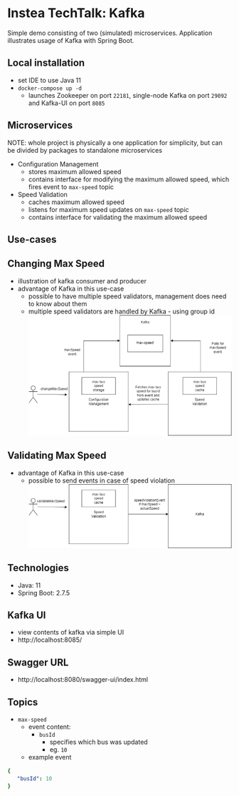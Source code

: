 # Instea TechTalk: Kafka
Simple demo consisting of two (simulated) microservices. Application illustrates usage of Kafka with Spring Boot.

## Local installation
- set IDE to use Java 11
- `docker-compose up -d`
  - launches Zookeeper on port `22181`, single-node Kafka on port `29092` and Kafka-UI on port `8085`

## Microservices
NOTE: whole project is physically a one application for simplicity, but can be divided by packages to standalone microservices
- Configuration Management
  - stores maximum allowed speed
  - contains interface for modifying the maximum allowed speed, which fires event to `max-speed` topic
- Speed Validation
  - caches maximum allowed speed  
  - listens for maximum speed updates on `max-speed` topic
  - contains interface for validating the maximum allowed speed


## Use-cases
## Changing Max Speed
- illustration of kafka consumer and producer
- advantage of Kafka in this use-case
   - possible to have multiple speed validators, management does need to know about them
   - multiple speed validators are handled by Kafka - using group id
![Alt text](docs/changeMaxSpeed.png?raw=true "Title")
## Validating Max Speed
- advantage of Kafka in this use-case
    - possible to send events in case of speed violation
![Alt text](docs/validateMaxSpeed.png?raw=true "Title")

## Technologies
- Java: 11
- Spring Boot: 2.7.5

## Kafka UI
- view contents of kafka via simple UI
- http://localhost:8085/

## Swagger URL
- http://localhost:8080/swagger-ui/index.html

## Topics
- `max-speed`
    - event content:
        - `busId`
            - specifies which bus was updated
            - eg. `10`
    - example event
```yaml
{
   "busId": 10
}
```